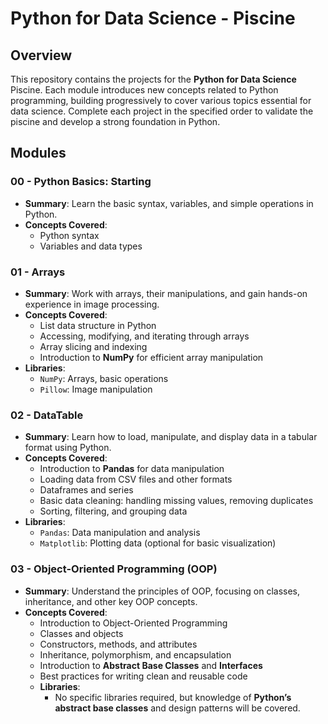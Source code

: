 # Python for Data Science - Piscine

## Overview

This repository contains the projects for the **Python for Data Science** Piscine. Each module introduces new concepts related to Python programming, building progressively to cover various topics essential for data science. Complete each project in the specified order to validate the piscine and develop a strong foundation in Python.

## Modules

### 00 - Python Basics: Starting
- **Summary**: Learn the basic syntax, variables, and simple operations in Python.
- **Concepts Covered**:
  - Python syntax
  - Variables and data types

### 01 - Arrays
- **Summary**: Work with arrays, their manipulations, and gain hands-on experience in image processing.
- **Concepts Covered**:
  - List data structure in Python
  - Accessing, modifying, and iterating through arrays
  - Array slicing and indexing
  - Introduction to **NumPy** for efficient array manipulation
- **Libraries**:
  - `NumPy`: Arrays, basic operations
  - `Pillow`: Image manipulation

### 02 - DataTable
- **Summary**: Learn how to load, manipulate, and display data in a tabular format using Python.
- **Concepts Covered**:
  - Introduction to **Pandas** for data manipulation
  - Loading data from CSV files and other formats
  - Dataframes and series
  - Basic data cleaning: handling missing values, removing duplicates
  - Sorting, filtering, and grouping data
- **Libraries**:
  - `Pandas`: Data manipulation and analysis
  - `Matplotlib`: Plotting data (optional for basic visualization)

### 03 - Object-Oriented Programming (OOP)
- **Summary**: Understand the principles of OOP, focusing on classes, inheritance, and other key OOP concepts.
- **Concepts Covered**:
  - Introduction to Object-Oriented Programming
  - Classes and objects
  - Constructors, methods, and attributes
  - Inheritance, polymorphism, and encapsulation
  <!--- Working with **Python’s built-in classes**-- >
- **Libraries**:
  - No external libraries required for this module, as the focus is on Python OOP concepts.

### 04 - Dod (Design)
- **Summary**: Learn about different design structures in programming and improve your code organization.
- **Concepts Covered**:
 <!-- - Design patterns and principles (e.g., Singleton, Factory, etc.) -->
  <!--- Structuring larger programs for maintainability-->
  - Introduction to **Abstract Base Classes** and **Interfaces**
  - Best practices for writing clean and reusable code
- **Libraries**:
  - No specific libraries required, but knowledge of **Python’s abstract base classes** and design patterns will be covered.
